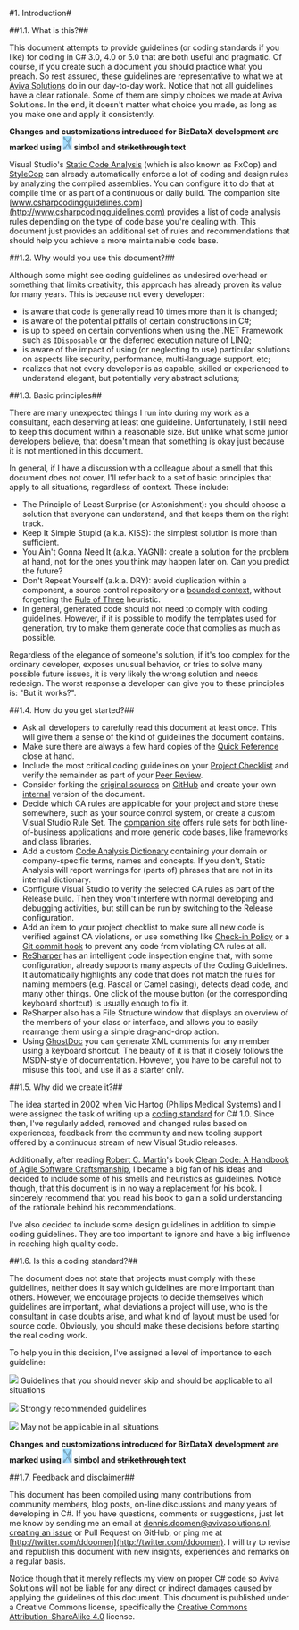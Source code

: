 <!--
NOTE: Requires Markdown Extra. See http://michelf.ca/projects/php-markdown/extra/
 --> 

#1. Introduction#

##1.1. What is this?##

This document attempts to provide guidelines (or coding standards if you like) for coding in C# 3.0, 4.0 or 5.0 that are both useful and pragmatic. Of course, if you create such a document you should practice what you preach. So rest assured, these guidelines are representative to what we at [Aviva Solutions](http://www.avivasolutions.nl) do in our day-to-day work. Notice that not all guidelines have a clear rationale. Some of them are simply choices we made at Aviva Solutions. In the end, it doesn't matter what choice you made, as long as you make one and apply it consistently.

**Changes and customizations introduced for BizDataX development are marked using ![](images/BizDataX.png) simbol and ~~strikethrough~~ text**

Visual Studio's [Static Code Analysis](http://msdn.microsoft.com/en-us/library/dd264939.aspx) (which is also known as FxCop) and [StyleCop](http://stylecop.codeplex.com/) can already automatically enforce a lot of coding and design rules by analyzing the compiled assemblies. You can configure it to do that at compile time or as part of a continuous or daily build. The companion site [www.csharpcodingguidelines.com](http://www.csharpcodingguidelines.com) provides a list of code analysis rules depending on the type of code base you're dealing with. This document just provides an additional set of rules and recommendations that should help you achieve a more maintainable code base.

##1.2. Why would you use this document?##

Although some might see coding guidelines as undesired overhead or something that limits creativity, this approach has already proven its value for many years. This is because not every developer:

- is aware that code is generally read 10 times more than it is changed;
- is aware of the potential pitfalls of certain constructions in C#;
- is up to speed on certain conventions when using the .NET Framework such as `IDisposable` or the deferred execution nature of LINQ;
- is aware of the impact of using (or neglecting to use) particular solutions on aspects like security, performance, multi-language support, etc;
- realizes that not every developer is as capable, skilled or experienced to understand elegant, but potentially very abstract solutions;

##1.3. Basic principles##

There are many unexpected things I run into during my work as a consultant, each deserving at least one guideline. Unfortunately, I still need to keep this document within a reasonable size. But unlike what some junior developers believe, that doesn't mean that something is okay just because it is not mentioned in this document.

In general, if I have a discussion with a colleague about a smell that this document does not cover, I'll refer back to a set of basic principles that apply to all situations, regardless of context. These include:

- The Principle of Least Surprise (or Astonishment): you should choose a solution that everyone can understand, and that keeps them on the right track.
- Keep It Simple Stupid (a.k.a. KISS): the simplest solution is more than sufficient.
- You Ain't Gonna Need It (a.k.a. YAGNI): create a solution for the problem at hand, not for the ones you think may happen later on. Can you predict the future?
- Don't Repeat Yourself (a.k.a. DRY): avoid duplication within a component, a source control repository or  a [bounded context](http://martinfowler.com/bliki/BoundedContext.html), without forgetting the [Rule of Three](http://lostechies.com/derickbailey/2012/10/31/abstraction-the-rule-of-three/) heuristic.
- In general, generated code should not need to comply with coding guidelines. However, if it is possible to modify the templates used for generation, try to make them generate code that complies as much as possible.

Regardless of the elegance of someone's solution, if it's too complex for the ordinary developer, exposes unusual behavior, or tries to solve many possible future issues, it is very likely the wrong solution and needs redesign. The worst response a developer can give you to these principles is: "But it works?". 

##1.4. How do you get started?##

- Ask all developers to carefully read this document at least once. This will give them a sense of the kind of guidelines the document contains. 
- Make sure there are always a few hard copies of the [Quick Reference](http://www.csharpcodingguidelines.com/) close at hand. 
- Include the most critical coding guidelines on your [Project Checklist](http://www.continuousimprover.com/2010/03/alm-practices-5-checklists.html) and verify the remainder as part of your [Peer Review](http://www.dennisdoomen.net/2010/02/tfs-development-practices-part-2-peer.html). 
- Consider forking the [original sources](https://github.com/dennisdoomen/csharpguidelines) on [GitHub](https://github.com/) and create your own [internal](https://github.com/dennisdoomen/csharpguidelines/blob/master/LICENSE.md) version of the document.
- Decide which CA rules are applicable for your project and store these somewhere, such as your source control system, or create a custom Visual Studio Rule Set. The [companion site](http://www.csharpcodingguidelines.com/) offers rule sets for both line-of-business applications and more generic code bases, like frameworks and class libraries.
- Add a custom [Code Analysis Dictionary](http://msdn.microsoft.com/en-us/library/bb514188.aspx) containing your domain or company-specific terms, names and concepts. If you don't, Static Analysis will report warnings for (parts of) phrases that are not in its internal dictionary. 
- Configure Visual Studio to verify the selected CA rules as part of the Release build. Then they won't interfere with normal developing and debugging activities, but still can be run by switching to the Release configuration. 
- Add an item to your project checklist to make sure all new code is verified against CA violations, or use something like [Check-in Policy](http://msdn.microsoft.com/en-us/library/ms182075(v=vs.110).aspx) or a [Git commit hook](http://git-scm.com/book/en/Customizing-Git-Git-Hooks) to prevent any code from violating CA rules at all. 
- [ReSharper](http://www.jetbrains.com/resharper/) has an intelligent code inspection engine that, with some configuration, already supports many aspects of the Coding Guidelines. It automatically highlights any code that does not match the rules for naming members (e.g. Pascal or Camel casing), detects dead code, and many other things. One click of the mouse button (or the corresponding keyboard shortcut) is usually enough to fix it. 
- ReSharper also has a File Structure window that displays an overview of the members of your class or interface, and allows you to easily rearrange them using a simple drag-and-drop action. 
- Using [GhostDoc](http://submain.com/products/ghostdoc.aspx) you can generate XML comments for any member using a keyboard shortcut. The beauty of it is that it closely follows the MSDN-style of documentation. However, you have to be careful not to misuse this tool, and use it as a starter only. 

##1.5. Why did we create it?##

The idea started in 2002 when Vic Hartog (Philips Medical Systems) and I were assigned the task of writing up a [coding standard](http://www.tiobe.com/content/paperinfo/gemrcsharpcs.pdf) for C# 1.0. Since then, I've regularly added, removed and changed rules based on experiences, feedback from the community and new tooling support offered by a continuous stream of new Visual Studio releases.

Additionally, after reading [Robert C. Martin](http://www.objectmentor.com/omTeam/martin_r.html)'s book [Clean Code: A Handbook of Agile Software Craftsmanship](http://www.amazon.com/Clean-Code-Handbook-Software-Craftsmanship/dp/0132350882), I became a big fan of his ideas and decided to include some of his smells and heuristics as guidelines. Notice though, that this document is in no way a replacement for his book. I sincerely recommend that you read his book to gain a solid understanding of the rationale behind his recommendations.

I've also decided to include some design guidelines in addition to simple coding guidelines. They are too important to ignore and have a big influence in reaching high quality code.

##1.6. Is this a coding standard?##

The document does not state that projects must comply with these guidelines, neither does it say which guidelines are more important than others. However, we encourage projects to decide themselves which guidelines are important, what deviations a project will use, who is the consultant in case doubts arise, and what kind of layout must be used for source code. Obviously, you should make these decisions before starting the real coding work.

To help you in this decision, I've assigned a level of importance to each guideline:

![](images/1.png) Guidelines that you should never skip and should be applicable to all situations

![](images/2.png) Strongly recommended guidelines

![](images/3.png) May not be applicable in all situations

**Changes and customizations introduced for BizDataX development are marked using ![](images/BizDataX.png) simbol and ~~strikethrough~~ text**

##1.7. Feedback and disclaimer##

This document has been compiled using many contributions from community members, blog posts, on-line discussions and many years of developing in C#. If you have questions, comments or suggestions, just let me know by sending me an email at [dennis.doomen@avivasolutions.nl](mailto:dennis.doomen@avivasolutions.nl), [creating an issue](https://github.com/dennisdoomen/csharpguidelines/issues) or Pull Request on GitHub, or ping me at [http://twitter.com/ddoomen](http://twitter.com/ddoomen). I will try to revise and republish this document with new insights, experiences and remarks on a regular basis.

Notice though that it merely reflects my view on proper C# code so Aviva Solutions will not be liable for any direct or indirect damages caused by applying the guidelines of this document. This document is published under a Creative Commons license, specifically the [Creative Commons Attribution-ShareAlike 4.0](http://creativecommons.org/licenses/by-sa/4.0/) license. 
